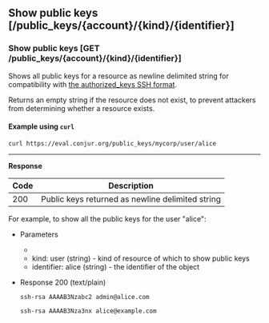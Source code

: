 ## Show public keys [/public_keys/{account}/{kind}/{identifier}]

### Show public keys  [GET /public_keys/{account}/{kind}/{identifier}]

Shows all public keys for a resource as newline delimited string for compatibility with [the authorized_keys SSH format](https://en.wikibooks.org/wiki/OpenSSH/Client_Configuration_Files#.7E.2F.ssh.2Fauthorized_keys).

Returns an empty string if the resource does not exist, to prevent attackers from determining whether a resource exists.

<!-- include(partials/resource_kinds.md) -->

#### Example using `curl`

```
curl https://eval.conjur.org/public_keys/mycorp/user/alice
```

---

**Response**

| Code | Description                                         |
|------|-----------------------------------------------------|
|  200 | Public keys returned as newline delimited string            |

For example, to show all the public keys for the user "alice":

+ Parameters
  + <!-- include(partials/account_param.md) -->
  + kind: user (string) - kind of resource of which to show public keys
  + identifier: alice (string)  - the identifier of the object

+ Response 200 (text/plain)

    ```
    ssh-rsa AAAAB3Nzabc2 admin@alice.com
        
    ssh-rsa AAAAB3Nza3nx alice@example.com
    ```